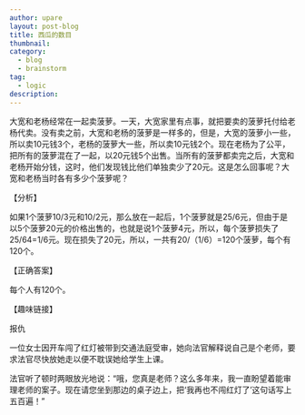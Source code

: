 ```yaml
---
author: upare
layout: post-blog
title: 西瓜的数目
thumbnail:
category:
  - blog
  - brainstorm
tag:
  - logic
description: 
---
```

大宽和老杨经常在一起卖菠萝。一天，大宽家里有点事，就把要卖的菠萝托付给老杨代卖。没有卖之前，大宽和老杨的菠萝是一样多的，但是，大宽的菠萝小一些，所以卖10元钱3个，老杨的菠萝大一些，所以卖10元钱2个。现在老杨为了公平，把所有的菠萝混在了一起，以20元钱5个出售。当所有的菠萝都卖完之后，大宽和老杨开始分钱，这时，他们发现钱比他们单独卖少了20元。这是怎么回事呢？大宽和老杨当时各有多少个菠萝呢？

【分析】

如果1个菠萝10/3元和10/2元，那么放在一起后，1个菠萝就是25/6元，但由于是以5个菠萝20元的价格出售的，也就是说1个菠萝4元，所以，每个菠萝损失了25/64=1/6元。现在损失了20元，所以，一共有20/（1/6）=120个菠萝，每个有120个。

【正确答案】

每个人有120个。

【趣味链接】

报仇

一位女士因开车闯了红灯被带到交通法庭受审，她向法官解释说自己是个老师，要求法官尽快放她走以便不耽误她给学生上课。

法官听了顿时两眼放光地说：“哦，您真是老师？这么多年来，我一直盼望着能审理老师的案子。现在请您坐到那边的桌子边上，把‘我再也不闯红灯了’这句话写上五百遍！”